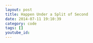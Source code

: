 ```yaml
---
layout: post
title: Happen Under a Split of Second
date: 2014-07-11 19:10:39
category: code
tags: []
youtube_id:
---
```


